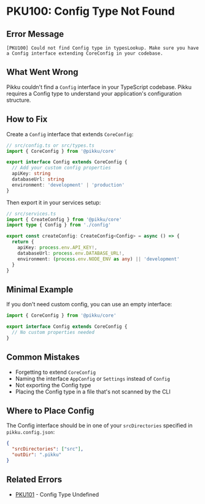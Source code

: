 # PKU100: Config Type Not Found

## Error Message

```
[PKU100] Could not find Config type in typesLookup. Make sure you have a Config interface extending CoreConfig in your codebase.
```

## What Went Wrong

Pikku couldn't find a `Config` interface in your TypeScript codebase. Pikku requires a Config type to understand your application's configuration structure.

## How to Fix

Create a `Config` interface that extends `CoreConfig`:

```typescript
// src/config.ts or src/types.ts
import { CoreConfig } from '@pikku/core'

export interface Config extends CoreConfig {
  // Add your custom config properties
  apiKey: string
  databaseUrl: string
  environment: 'development' | 'production'
}
```

Then export it in your services setup:

```typescript
// src/services.ts
import { CreateConfig } from '@pikku/core'
import type { Config } from './config'

export const createConfig: CreateConfig<Config> = async () => {
  return {
    apiKey: process.env.API_KEY!,
    databaseUrl: process.env.DATABASE_URL!,
    environment: (process.env.NODE_ENV as any) || 'development'
  }
}
```

## Minimal Example

If you don't need custom config, you can use an empty interface:

```typescript
import { CoreConfig } from '@pikku/core'

export interface Config extends CoreConfig {
  // No custom properties needed
}
```

## Common Mistakes

- Forgetting to extend `CoreConfig`
- Naming the interface `AppConfig` or `Settings` instead of `Config`
- Not exporting the Config type
- Placing the Config type in a file that's not scanned by the CLI

## Where to Place Config

The Config interface should be in one of your `srcDirectories` specified in `pikku.config.json`:

```json
{
  "srcDirectories": ["src"],
  "outDir": ".pikku"
}
```

## Related Errors

- [PKU101](./pku101.md) - Config Type Undefined
